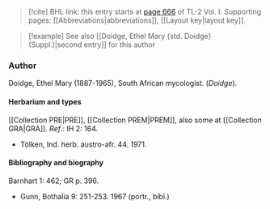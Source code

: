 > [!cite] BHL link: this entry starts at [page 666](https://www.biodiversitylibrary.org/item/103414#page/714/mode/1up) of TL-2 Vol. I.
> Supporting pages: [[Abbreviations|abbreviations]], [[Layout key|layout key]].

> [!example] See also [[Doidge, Ethel Mary {std. Doidge} (Suppl.)|second entry]] for this author

### Author

Doidge, Ethel Mary (1887-1965), South African mycologist. (*Doidge*).

#### Herbarium and types

[[Collection PRE|PRE]], [[Collection PREM|PREM]], also some at [[Collection GRA|GRA]].
*Ref*.: IH 2: 164.
- Tölken, Ind. herb. austro-afr. 44. 1971.

#### Bibliography and biography

Barnhart 1: 462; GR p. 396.
- Gunn, Bothalia 9: 251-253. 1967 (portr., bibl.)

